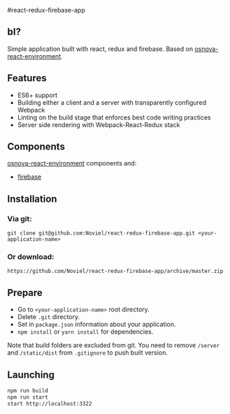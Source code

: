 #react-redux-firebase-app

## bI?
Simple application built with react, redux and firebase. 
Based on [osnova-react-environment](https://github.com/Noviel/osnova-react-environment).

## Features

 - ES6+ support
 - Building either a client and a server with transparently configured Webpack
 - Linting on the build stage that enforces best code writing practices
 - Server side rendering with Webpack-React-Redux stack
 
## Components 

[osnova-react-environment](https://github.com/Noviel/osnova-react-environment#components) components and:

 - [firebase](https://www.npmjs.com/package/firebase)
 
## Installation

### Via git:

    git clone git@github.com:Noviel/react-redux-firebase-app.git <your-application-name>
    
### Or download:

    https://github.com/Noviel/react-redux-firebase-app/archive/master.zip
    
## Prepare
- Go to `<your-application-name>` root directory.
- Delete `.git` directory.
- Set in `package.json` information about your application.
- `npm install` or `yarn install` for dependencies.

Note that build folders are excluded from git. You need to
remove `/server` and `/static/dist` from `.gitignore` to push built version.

## Launching

```sh
npm run build
npm run start
start http://localhost:3322
```